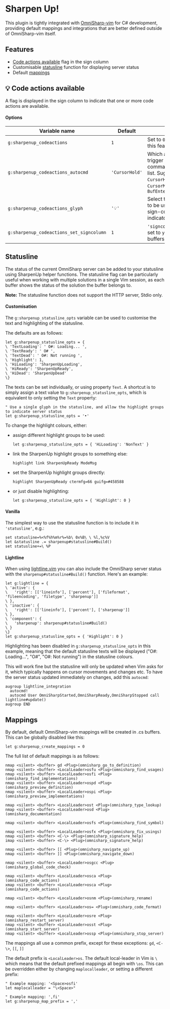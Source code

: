 # Sharpen Up!

This plugin is tightly integrated with [OmniSharp-vim](https://github.com/OmniSharp/omnisharp-vim) for C# development, providing default mappings and integrations that are better defined outside of OmniSharp-vim itself.

## Features

* [Code actions available](#code-actions-available) flag in the sign column
* Customisable [statusline](#statusline) function for displaying server status
* Default [mappings](#mappings)

## 💡 Code actions available

A flag is displayed in the sign column to indicate that one or more code actions are available.

#### Options

| Variable name                            | Default        |                                                              |
|------------------------------------------|----------------|--------------------------------------------------------------|
| `g:sharpenup_codeactions`                | `1`            | Set to `0` to disable this feature                           |
| `g:sharpenup_codeactions_autocmd`        | `'CursorHold'` | Which autocmd to trigger on - can be a comma separated list. Suggestions: `CursorHold`, `CursorMoved`, `BufEnter,CursorMoved` |
| `g:sharpenup_codeactions_glyph`          | `'💡'`         | Select the character to be used as the sign-column indicator |
| `g:sharpenup_codeactions_set_signcolumn` | `1`            | `'signcolumn'` will be set to `yes` for .cs buffers          |

## Statusline

The status of the current OmniSharp server can be added to your statusline using SharpenUp helper functions.
The statusline flag can be particularly useful when working with multiple solutions in a single Vim session, as each buffer shows the status of the solution the buffer belongs to.

**Note:** The statusline function does not support the HTTP server, Stdio only.

#### Customisation

The `g:sharpenup_statusline_opts` variable can be used to customise the text and highlighting of the statusline.

The defaults are as follows:

```vim
let g:sharpenup_statusline_opts = {
\ 'TextLoading': ' O#: Loading... ',
\ 'TextReady': ' O# ',
\ 'TextDead': ' O#: Not running ',
\ 'Highlight': 1,
\ 'HiLoading': 'SharpenUpLoading',
\ 'HiReady': 'SharpenUpReady',
\ 'HiDead': 'SharpenUpDead'
\}
```

The texts can be set individually, or using property `Text`.
A shortcut is to simply assign a text value to `g:sharpenup_statusline_opts`, which is equivalent to only setting the `Text` property:

```vim
" Use a single glyph in the statusline, and allow the highlight groups to indicate server status
let g:sharpenup_statusline_opts = '•'
```

To change the highlight colours, either:

* assign different highlight groups to be used:
  ```vim
  let g:sharpenup_statusline_opts = { 'HiLoading': 'NonText' }
  ```
* link the SharpenUp highlight groups to something else:
  ```vim
  highlight link SharpenUpReady ModeMsg
  ```
* set the SharpenUp highlight groups directly:
  ```vim
  highlight SharpenUpReady ctermfg=66 guifg=#458588
  ```
* or just disable highlighting:
  ```vim
  let g:sharpenup_statusline_opts = { 'Highlight': 0 }
  ```

#### Vanilla

The simplest way to use the statusline function is to include it in `'statusline'`, e.g.:

```vim
set statusline=%<%f%h%m%r%=%b\ 0x%B\ \ %l,%c%V
let &statusline .= sharpenup#statusline#Build()
set statusline+=\ %P
```

#### Lightline

When using [lightline.vim](https://github.com/itchyny/lightline.vim) you can also include the OmniSharp server status with the `sharpenup#statusline#Build()` function.
Here's an example:

```vim
let g:lightline = {
\ 'active': {
\   'right': [['lineinfo'], ['percent'], ['fileformat', 'fileencoding', 'filetype', 'sharpenup']]
\ },
\ 'inactive': {
\   'right': [['lineinfo'], ['percent'], ['sharpenup']]
\ },
\ 'component': {
\   'sharpenup': sharpenup#statusline#Build()
\ }
\}
let g:sharpenup_statusline_opts = { 'Highlight': 0 }
```

Highlighting has been disabled in `g:sharpenup_statusline_opts` in this example, meaning that the default statusline texts will be displayed ("O#: Loading...", "O#", "O#: Not running") in the statusline colours.

This will work fine but the statusline will only be updated when Vim asks for it, which typically happens on cursor movements and changes etc. To have the server status updated immediately on changes, add this `autocmd`:

```vim
augroup lightline_integration
  autocmd!
  autocmd User OmniSharpStarted,OmniSharpReady,OmniSharpStopped call lightline#update()
augroup END
```

## Mappings

By default, default OmniSharp-vim mappings will be created in .cs buffers.
This can be globally disabled like this:

```vim
let g:sharpenup_create_mappings = 0
```

The full list of default mappings is as follows:

```vim
nmap <silent> <buffer> gd <Plug>(omnisharp_go_to_definition)
nmap <silent> <buffer> <LocalLeader>osfu <Plug>(omnisharp_find_usages)
nmap <silent> <buffer> <LocalLeader>osfi <Plug>(omnisharp_find_implementations)
nmap <silent> <buffer> <LocalLeader>ospd <Plug>(omnisharp_preview_definition)
nmap <silent> <buffer> <LocalLeader>ospi <Plug>(omnisharp_preview_implementations)

nmap <silent> <buffer> <LocalLeader>ost <Plug>(omnisharp_type_lookup)
nmap <silent> <buffer> <LocalLeader>osd <Plug>(omnisharp_documentation)

nmap <silent> <buffer> <LocalLeader>osfs <Plug>(omnisharp_find_symbol)

nmap <silent> <buffer> <LocalLeader>osfx <Plug>(omnisharp_fix_usings)
nmap <silent> <buffer> <C-\> <Plug>(omnisharp_signature_help)
imap <silent> <buffer> <C-\> <Plug>(omnisharp_signature_help)

nmap <silent> <buffer> [[ <Plug>(omnisharp_navigate_up)
nmap <silent> <buffer> ]] <Plug>(omnisharp_navigate_down)

nmap <silent> <buffer> <LocalLeader>osgcc <Plug>(omnisharp_global_code_check)

nmap <silent> <buffer> <LocalLeader>osca <Plug>(omnisharp_code_actions)
xmap <silent> <buffer> <LocalLeader>osca <Plug>(omnisharp_code_actions)

nmap <silent> <buffer> <LocalLeader>osnm <Plug>(omnisharp_rename)

nmap <silent> <buffer> <LocalLeader>os= <Plug>(omnisharp_code_format)

nmap <silent> <buffer> <LocalLeader>osre <Plug>(omnisharp_restart_server)
nmap <silent> <buffer> <LocalLeader>osst <Plug>(omnisharp_start_server)
nmap <silent> <buffer> <LocalLeader>ossp <Plug>(omnisharp_stop_server)
```

The mappings all use a common prefix, except for these exceptions: `gd`, `<C-\>`, `[[`, `]]`

The default prefix is `<LocalLeader>os`.
The default local-leader in Vim is `\` which means that the default prefixed mappings all begin with `\os`.
This can be overridden either by changing `maplocalleader`, or setting a different prefix:

```vim
" Example mapping: '<Space>osfi'
let maplocalleader = "\<Space>"

" Example mapping: ',fi'
let g:sharpenup_map_prefix = ','
```
